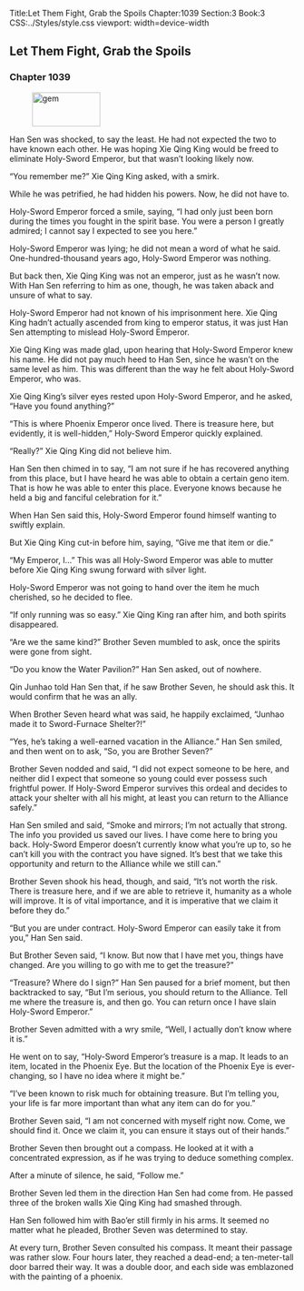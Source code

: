 Title:Let Them Fight, Grab the Spoils 
Chapter:1039 
Section:3 
Book:3 
CSS:../Styles/style.css 
viewport: width=device-width
  
## Let Them Fight, Grab the Spoils
### Chapter 1039
  
<figure>
	<img src="../Images/gem.gif" alt="gem" id="gem" width="120" height="60" />
</figure>
  

  
Han Sen was shocked, to say the least. He had not expected the two to have known each other. He was hoping Xie Qing King would be freed to eliminate Holy-Sword Emperor, but that wasn’t looking likely now.

“You remember me?” Xie Qing King asked, with a smirk.

While he was petrified, he had hidden his powers. Now, he did not have to.

Holy-Sword Emperor forced a smile, saying, “I had only just been born during the times you fought in the spirit base. You were a person I greatly admired; I cannot say I expected to see you here.”

Holy-Sword Emperor was lying; he did not mean a word of what he said. One-hundred-thousand years ago, Holy-Sword Emperor was nothing.

But back then, Xie Qing King was not an emperor, just as he wasn’t now. With Han Sen referring to him as one, though, he was taken aback and unsure of what to say.

Holy-Sword Emperor had not known of his imprisonment here. Xie Qing King hadn’t actually ascended from king to emperor status, it was just Han Sen attempting to mislead Holy-Sword Emperor.

Xie Qing King was made glad, upon hearing that Holy-Sword Emperor knew his name. He did not pay much heed to Han Sen, since he wasn’t on the same level as him. This was different than the way he felt about Holy-Sword Emperor, who was.

Xie Qing King’s silver eyes rested upon Holy-Sword Emperor, and he asked, “Have you found anything?”

“This is where Phoenix Emperor once lived. There is treasure here, but evidently, it is well-hidden,” Holy-Sword Emperor quickly explained.

“Really?” Xie Qing King did not believe him.

Han Sen then chimed in to say, “I am not sure if he has recovered anything from this place, but I have heard he was able to obtain a certain geno item. That is how he was able to enter this place. Everyone knows because he held a big and fanciful celebration for it.”

When Han Sen said this, Holy-Sword Emperor found himself wanting to swiftly explain.

But Xie Qing King cut-in before him, saying, “Give me that item or die.”

“My Emperor, I…” This was all Holy-Sword Emperor was able to mutter before Xie Qing King swung forward with silver light.

Holy-Sword Emperor was not going to hand over the item he much cherished, so he decided to flee.

“If only running was so easy.” Xie Qing King ran after him, and both spirits disappeared.

“Are we the same kind?” Brother Seven mumbled to ask, once the spirits were gone from sight.

“Do you know the Water Pavilion?” Han Sen asked, out of nowhere.

Qin Junhao told Han Sen that, if he saw Brother Seven, he should ask this. It would confirm that he was an ally.

When Brother Seven heard what was said, he happily exclaimed, “Junhao made it to Sword-Furnace Shelter?!”

“Yes, he’s taking a well-earned vacation in the Alliance.” Han Sen smiled, and then went on to ask, “So, you are Brother Seven?”

Brother Seven nodded and said, “I did not expect someone to be here, and neither did I expect that someone so young could ever possess such frightful power. If Holy-Sword Emperor survives this ordeal and decides to attack your shelter with all his might, at least you can return to the Alliance safely.”

Han Sen smiled and said, “Smoke and mirrors; I’m not actually that strong. The info you provided us saved our lives. I have come here to bring you back. Holy-Sword Emperor doesn’t currently know what you’re up to, so he can’t kill you with the contract you have signed. It’s best that we take this opportunity and return to the Alliance while we still can.”

Brother Seven shook his head, though, and said, “It’s not worth the risk. There is treasure here, and if we are able to retrieve it, humanity as a whole will improve. It is of vital importance, and it is imperative that we claim it before they do.”

“But you are under contract. Holy-Sword Emperor can easily take it from you,” Han Sen said.

But Brother Seven said, “I know. But now that I have met you, things have changed. Are you willing to go with me to get the treasure?”

“Treasure? Where do I sign?” Han Sen paused for a brief moment, but then backtracked to say, “But I’m serious, you should return to the Alliance. Tell me where the treasure is, and then go. You can return once I have slain Holy-Sword Emperor.”

Brother Seven admitted with a wry smile, “Well, I actually don’t know where it is.”

He went on to say, “Holy-Sword Emperor’s treasure is a map. It leads to an item, located in the Phoenix Eye. But the location of the Phoenix Eye is ever-changing, so I have no idea where it might be.”

“I’ve been known to risk much for obtaining treasure. But I’m telling you, your life is far more important than what any item can do for you.”

Brother Seven said, “I am not concerned with myself right now. Come, we should find it. Once we claim it, you can ensure it stays out of their hands.”

Brother Seven then brought out a compass. He looked at it with a concentrated expression, as if he was trying to deduce something complex.

After a minute of silence, he said, “Follow me.”

Brother Seven led them in the direction Han Sen had come from. He passed three of the broken walls Xie Qing King had smashed through.

Han Sen followed him with Bao’er still firmly in his arms. It seemed no matter what he pleaded, Brother Seven was determined to stay.

At every turn, Brother Seven consulted his compass. It meant their passage was rather slow. Four hours later, they reached a dead-end; a ten-meter-tall door barred their way. It was a double door, and each side was emblazoned with the painting of a phoenix.